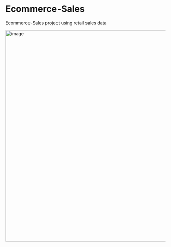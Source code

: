 # Ecommerce-Sales
Ecommerce-Sales project using retail sales data


<img width="665" alt="image" src="https://github.com/user-attachments/assets/d4f5782f-ff77-4fb7-be13-7b9e8c22feec">
